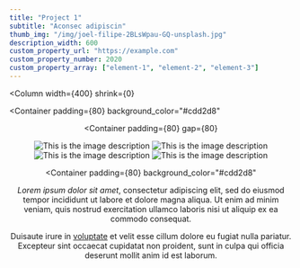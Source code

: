 ```yaml
---
title: "Project 1"
subtitle: "Aconsec adipiscin"
thumb_img: "/img/joel-filipe-2BLsWpau-GQ-unsplash.jpg"
description_width: 600
custom_property_url: "https://example.com"
custom_property_number: 2020
custom_property_array: ["element-1", "element-2", "element-3"]
---
```


<Column
	width={400}
	shrink={0}
>

<Container
	padding={80}
	background_color="#cdd2d8"
>

<Header />

</Container>

<Container
	padding={80}
	gap={80}
>

![This is the image description](/img/joel-filipe-TmSYx44Y0QY-unsplash.jpg)
![This is the image description](/img/joel-filipe-FrSDv3rVG-E-unsplash.jpg)
![This is the image description](/img/joel-filipe-SIyGeJeWAcY-unsplash.jpg)
![This is the image description](/img/joel-filipe-2BLsWpau-GQ-unsplash.jpg)

</Container>

<Container
	padding={80}
	background_color="#cdd2d8"
>

*Lorem ipsum dolor sit amet*, consectetur adipiscing elit, sed do eiusmod tempor incididunt ut labore et dolore magna aliqua. Ut enim ad minim veniam, quis nostrud exercitation ullamco laboris nisi ut aliquip ex ea commodo consequat.

Duisaute irure in [voluptate](https://example.com) et velit esse cillum dolore eu fugiat nulla pariatur. Excepteur sint occaecat cupidatat non proident, sunt in culpa qui officia deserunt mollit anim id est laborum.

</Container>

</Column>
